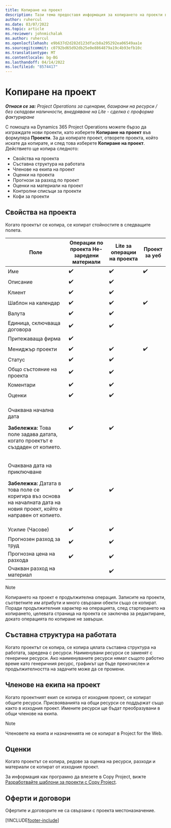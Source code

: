 ```yaml
---
title: Копиране на проект
description: Тази тема предоставя информация за копирането на проекти в Dynamics 365 Project Operations.
author: ruhercul
ms.date: 03/07/2022
ms.topic: article
ms.reviewer: johnmichalak
ms.author: ruhercul
ms.openlocfilehash: e9b637d2d282d123dfacb8a295292ea06549aa1e
ms.sourcegitcommit: c0792bd65d92db25e0e8864879a19c4b93efb10c
ms.translationtype: MT
ms.contentlocale: bg-BG
ms.lasthandoff: 04/14/2022
ms.locfileid: "8574417"
---
```

# <a name="copy-a-project"></a>Копиране на проект

_**Отнася се за:** Project Operations за сценарии, базирани на ресурси / без складови наличности, внедряване на Lite - сделка с проформа фактуриране_

С помощта на Dynamics 365 Project Operations можете бързо да изграждате нови проекти, като изберете **Копиране на проект** във формуляра **Проекти**. За да копирате проект, отворете проекта, който искате да копирате, и след това изберете **Копиране на проект**. Действието ще копира следното:

- Свойства на проекта 
- Съставна структура на работата
- Членове на екипа на проект
- Оценки на проекта
- Прогнози за разход по проект
- Оценки на материали на проект
- Контролни списъци за проекти
- Кофи за проекти

## <a name="project-properties"></a>Свойства на проекта

Когато проектът се копира, се копират стойностите в следващите полета.

| Поле | Операции по проекта Не-заредени материали | Lite за операции на проекта | Проект за уеб |
|-------|------------------------------------------|-------------------------|---------------------|
| Име | :heavy_check_mark: | :heavy_check_mark: | :heavy_check_mark: |
| Описание | :heavy_check_mark: | :heavy_check_mark: | |
| Клиент | :heavy_check_mark: | :heavy_check_mark: | |
| Шаблон на календар | :heavy_check_mark: | :heavy_check_mark: | :heavy_check_mark: |
| Валута | :heavy_check_mark: | :heavy_check_mark: | |
| Единица, сключваща договора | :heavy_check_mark: | :heavy_check_mark: | |
| Притежаваща фирма | :heavy_check_mark: | | |
| Мениджър проекти | :heavy_check_mark: | :heavy_check_mark: | :heavy_check_mark: |
| Статус | :heavy_check_mark: | :heavy_check_mark: | |
| Общо състояние на проекта | :heavy_check_mark: | :heavy_check_mark: | |
| Коментари | :heavy_check_mark: | :heavy_check_mark: | |
| Оценки | :heavy_check_mark: | :heavy_check_mark: | |
| <p>Очаквана начална дата</p><p><strong>Забележка:</strong> Това поле задава датата, когато проектът е създаден от копието. | :heavy_check_mark: | :heavy_check_mark: | |
| <p>Очаквана дата на приключване</p><p><strong>Забележка:</strong> Датата в това поле се коригира въз основа на началната дата на новия проект, който е направен от копието.</p> | :heavy_check_mark: | :heavy_check_mark: | |
| Усилие (Часове) | :heavy_check_mark: | :heavy_check_mark: | |
| Прогнозен разход за труд | :heavy_check_mark: | :heavy_check_mark: | |
| Прогнозна цена на разхода | :heavy_check_mark: | :heavy_check_mark: | |
| Очакван разход на материал | | :heavy_check_mark: | |

> [!NOTE]
> Копирането на проект е продължителна операция. Записите на проекти, съответните им атрибути и много свързани обекти също се копират. Поради продължителния характер на операцията, след стартирането на копирането, целевата страница на проекта се заключва за редактиране, докато операцията по копиране не завърши.

## <a name="work-breakdown-structure"></a>Съставна структура на работата

Когато проектът се копира, се копира цялата съставна структура на работата, заредена с ресурси. Наименувани ресурси се заменят с генерични ресурси. Ако наименуваните ресурси нямат същото работно време като генеричния ресурс, графикът ще бъде преизчислен и продължителността на задачите може да се промени.

## <a name="project-team-members"></a>Членове на екипа на проект

Когато проектният екип се копира от изходния проект, се копират общите ресурси. Присвояванията на общи ресурси се поддържат също както в изходния проект. Имените ресурси ще бъдат преобразувани в общи членове на екипа.

> [!NOTE]
> Членовете на екипа и назначенията не се копират в Project for the Web.

## <a name="estimates"></a>Оценки

Когато проектът се копира, редове за оценка на ресурси, разходи и материали се копират от изходния проект. 

За информация как програмно да влезете в Copy Project, вижте [Разработвайте шаблони за проекти с Copy Project](dev-copy-project.md).

## <a name="quotes-and-contracts"></a>Оферти и договори

Офертите и договорите не са свързани с проекта местоназначение.

[!INCLUDE[footer-include](../includes/footer-banner.md)]
